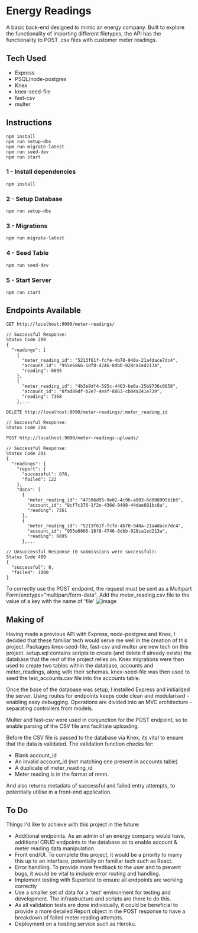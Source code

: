 # Energy Readings
A basic back-end designed to mimic an energy company. 
Built to explore the functionality of importing different filetypes, the API has the functionality to POST .csv files with customer meter readings.


## Tech Used

- Express
- PSQL/node-postgres
- Knex
- knex-seed-file
- fast-csv
- multer

## Instructions
```
npm install
npm run setup-dbs
npm run migrate-latest
npm run seed-dev
npm run start
```

### 1 - Install dependencies
```
npm install
```

### 2 - Setup Database
```
npm run setup-dbs
```

### 3 - Migrations
```
npm run migrate-latest
```

### 4 - Seed Table
```
npm run seed-dev
```

### 5 - Start Server
```
npm run start
```

## Endpoints Available
```
GET http://localhost:9090/meter-readings/

// Successful Response:
Status Code 200
{
  "readings": [
    {
      "meter_reading_id": "5213f61f-fcfe-4b70-940a-21a4dace7dc4",
      "account_id": "955e6866-18f8-4746-8dbb-028ca1ed213a",
      "reading": 6695
    },
    {
      "meter_reading_id": "4b3e8df4-595c-4463-be0a-25b9736c0858",
      "account_id": "8fad89df-b2e7-4eaf-8863-cb04a241e739",
      "reading": 7368
    },...
```
```
DELETE http://localhost:9090/meter-readings/:meter_reading_id

// Successful Response:
Status Code 204
```
```
POST http://localhost:9090/meter-readings-uploads/

// Successful Response: 
Status Code 201
{
  "readings": {
    "report": {
      "successful": 878,
      "failed": 122
    },
    "data": [
      {
        "meter_reading_id": "47596d95-9e02-4c96-a003-6d808905b1b5",
        "account_id": "8cf7c376-1f2e-436d-9498-44dae681bc8a",
        "reading": 7261
      },
      {
        "meter_reading_id": "5213f61f-fcfe-4b70-940a-21a4dace7dc4",
        "account_id": "955e6866-18f8-4746-8dbb-028ca1ed213a",
        "reading": 6695
      },...

// Unsuccessful Response (0 submissions were successful):
Status Code 409
{
  "successful": 0,
  "failed": 1000
}
```


To correctly use the POST endpoint, the request must be sent as a Multipart Form/enctype="multipart/form-data".
Add the meter_reading.csv file to the value of a key with the name of 'file'
![image](https://user-images.githubusercontent.com/71641507/114737987-736dac80-9d3f-11eb-9e50-8ccfa32b166b.png)


## Making of
Having made a previous API with Express, node-postgres and Knex, I decided that these familiar tech would serve me well in the creation of this project. 
Packages knex-seed-file, fast-csv and multer are new tech on this project.
setup.sql contains scripts to create (and delete if already exists) the database that the rest of the project relies on. 
Knex migrations were then used to create two tables within the database, accounts and meter_readings, along with their schemas. 
knex-seed-file was then used to seed the test_accounts.csv file into the accounts table.

Once the base of the database was setup, I installed Express and initialized the server.
Using routes for endpoints keeps code clean and modularised - enabling easy debugging.
Operations are divided into an MVC architecture - separating controllers from models.

Multer and fast-csv were used in conjunction for the POST endpoint, so to enable parsing of the CSV file and facilitate uploading.

Before the CSV file is passed to the database via Knex, its vital to ensure that the data is validated. 
The validation function checks for:
- Blank account_id
- An invalid account_id (not matching one present in accounts table)
- A duplicate of meter_reading_id
- Meter reading is in the format of nnnn.

And also returns metadata of successful and failed entry attempts, to potentially utilise in a front-end application.

## To Do 
Things I'd like to achieve with this project in the future:
- Additional endpoints. As an admin of an energy company would have, additional CRUD endpoints to the database so to enable account & meter reading data manipulation.
- Front end/UI. To complete this project, it would be a priority to marry this up to an interface, potentially on familiar tech such as React. 
- Error handling. To provide more feedback to the user and to prevent bugs, it would be vital to include error routing and handling.
- Implement testing with Supertest to ensure all endpoints are working correctly
- Use a smaller set of data for a 'test' environment for testing and development. The infrastructure and scripts are there to do this.
- As all validation tests are done individually, it could be beneficial to provide a more detailed Report object in the POST response to have a breakdown of failed meter reading attempts.
- Deployment on a hosting service such as Heroku. 
